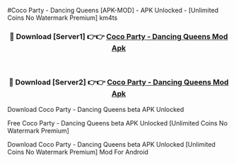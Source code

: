 #Coco Party - Dancing Queens [APK-MOD] - APK Unlocked - [Unlimited Coins No Watermark Premium] km4ts



<div align="center">

<h3>🔴 Download [Server1] 👉👉 <a href="https://momento.my/?title=Coco_Party_-_Dancing_Queens">Coco Party - Dancing Queens Mod Apk</a></h3><br>

<h3>🔴 Download [Server2] 👉👉 <a href="https://momento.my/?title=Coco_Party_-_Dancing_Queens">Coco Party - Dancing Queens Mod Apk</a></h3>
</div>



Download Coco Party - Dancing Queens beta APK Unlocked

Free Coco Party - Dancing Queens beta APK Unlocked [Unlimited Coins No Watermark Premium]

Download Coco Party - Dancing Queens beta APK Unlocked [Unlimited Coins No Watermark Premium] Mod For Android
